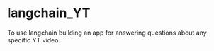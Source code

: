 # langchain_YT
To use langchain building an app for answering questions about any specific YT video.

